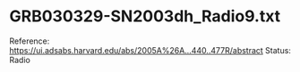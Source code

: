 # GRB030329-SN2003dh_Radio9.txt

Reference: https://ui.adsabs.harvard.edu/abs/2005A%26A...440..477R/abstract
Status: Radio